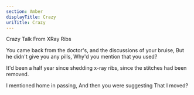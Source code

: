 ```yaml
---
section: Amber
displayTitle: Crazy
uriTitle: Crazy
---
```


Crazy Talk From XRay Ribs

You came back from the doctor's,
and the discussions of your bruise,
But he didn't give you any pills,
Why'd you mention that you used?

It'd been a half year since
shedding x-ray ribs, since the
stitches had been removed.

I mentioned home in passing,
And then you were suggesting
That I moved?
